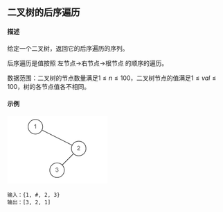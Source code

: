 ## 二叉树的后序遍历

#### 描述

给定一个二叉树，返回它的后序遍历的序列。

后序遍历是值按照 左节点->右节点->根节点 的顺序的遍历。

数据范围：二叉树的节点数量满足$1 \leqslant n \leqslant 100$，二叉树节点的值满足$1 \leqslant val \leqslant 100$，树的各节点值各不相同。

#### 示例

![Alt text](./assets/64547759EAC75079FDBF501CAA589890.png)

```txt
输入：{1, #, 2, 3}
输出：[3, 2, 1]
```

